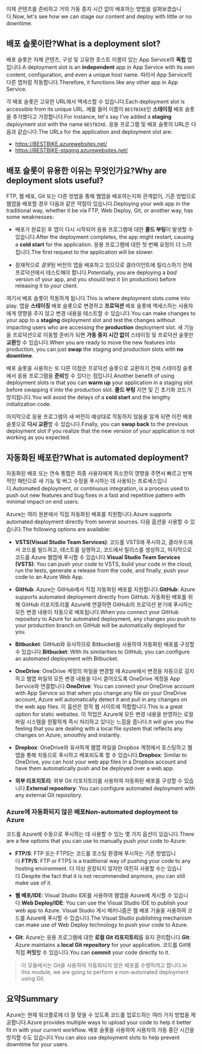 <span data-ttu-id="b725e-101">이제 콘텐츠를 준비하고 거의 가동 중지 시간 없이 배포하는 방법을 살펴보겠습니다.</span><span class="sxs-lookup"><span data-stu-id="b725e-101">Now, let's see how we can stage our content and deploy with little or no downtime.</span></span>

## <a name="what-is-a-deployment-slot"></a><span data-ttu-id="b725e-102">배포 슬롯이란?</span><span class="sxs-lookup"><span data-stu-id="b725e-102">What is a deployment slot?</span></span>

<span data-ttu-id="b725e-103">배포 슬롯은 자체 콘텐츠, 구성 및 고유한 호스트 이름이 있는 App Service의 **독립** 앱입니다.</span><span class="sxs-lookup"><span data-stu-id="b725e-103">A deployment slot is an **independent** app in App Service with its own content, configuration, and even a unique host name.</span></span> <span data-ttu-id="b725e-104">따라서 App Service의 다른 앱처럼 작동합니다.</span><span class="sxs-lookup"><span data-stu-id="b725e-104">Therefore, it functions like any other app in App Service.</span></span>

<span data-ttu-id="b725e-105">각 배포 슬롯은 고유한 URL에서 액세스할 수 있습니다.</span><span class="sxs-lookup"><span data-stu-id="b725e-105">Each deployment slot is accessible from its unique URL.</span></span> <span data-ttu-id="b725e-106">예를 들어 이름이 `BESTBIKE`인 **스테이징** 배포 슬롯을 추가했다고 가정합니다.</span><span class="sxs-lookup"><span data-stu-id="b725e-106">For instance, let's say I've added a **staging** deployment slot with the name `BESTBIKE`.</span></span> <span data-ttu-id="b725e-107">응용 프로그램 및 배포 슬롯의 URL은 다음과 같습니다.</span><span class="sxs-lookup"><span data-stu-id="b725e-107">The URLs for the application and deployment slot are:</span></span>

- https://BESTBIKE.azurewebsites.net/
- https://BESTBIKE-staging.azurewebsites.net/

## <a name="why-are-deployment-slots-useful"></a><span data-ttu-id="b725e-108">배포 슬롯이 유용한 이유는 무엇인가요?</span><span class="sxs-lookup"><span data-stu-id="b725e-108">Why are deployment slots useful?</span></span>

<span data-ttu-id="b725e-109">FTP, 웹 배포, Git 또는 다른 방법을 통해 웹앱을 배포하는지와 관계없이, 기존 방법으로 웹앱을 배포할 경우 다음과 같은 약점이 있습니다.</span><span class="sxs-lookup"><span data-stu-id="b725e-109">Deploying your web app in the traditional way, whether it be via FTP, Web Deploy, Git, or another way, has some weaknesses:</span></span>

- <span data-ttu-id="b725e-110">배포가 완료된 후 앱이 다시 시작되어 응용 프로그램에 대한 **콜드 부팅**이 발생할 수 있습니다.</span><span class="sxs-lookup"><span data-stu-id="b725e-110">After the deployment completes, the app might restart, causing a **cold start** for the application.</span></span> <span data-ttu-id="b725e-111">응용 프로그램에 대한 첫 번째 요청이 더 느려집니다.</span><span class="sxs-lookup"><span data-stu-id="b725e-111">The first request to the application will be slower.</span></span>

- <span data-ttu-id="b725e-112">잠재적으로 *잘못*된 버전의 앱을 배포하고 있으므로 클라이언트에 릴리스하기 전에 프로덕션에서 테스트해야 합니다.</span><span class="sxs-lookup"><span data-stu-id="b725e-112">Potentially, you are deploying a *bad* version of your app, and you should test it (in production) before releasing it to your client.</span></span>

<span data-ttu-id="b725e-113">여기서 배포 슬롯이 작동하게 됩니다.</span><span class="sxs-lookup"><span data-stu-id="b725e-113">This is where deployment slots come into play.</span></span> <span data-ttu-id="b725e-114">앱을 **스테이징** 배포 슬롯으로 변경하고 **프로덕션** 배포 슬롯에 액세스하는 사용자에게 영향을 주지 않고 변경 내용을 테스트할 수 있습니다.</span><span class="sxs-lookup"><span data-stu-id="b725e-114">You can make changes to your app to a **staging** deployment slot and test the changes without impacting users who are accessing the **production** deployment slot.</span></span> <span data-ttu-id="b725e-115">새 기능을 프로덕션으로 이동할 준비가 되면 **가동 중지 시간 없이** 스테이징 및 프로덕션 슬롯만 **교환**할 수 있습니다.</span><span class="sxs-lookup"><span data-stu-id="b725e-115">When you are ready to move the new features into production, you can just **swap** the staging and production slots with **no downtime**.</span></span>

<span data-ttu-id="b725e-116">배포 슬롯을 사용하는 또 다른 이점은 프로덕션 슬롯으로 교환하기 전에 스테이징 슬롯에서 응용 프로그램을 **준비**할 수 있다는 점입니다.</span><span class="sxs-lookup"><span data-stu-id="b725e-116">Another benefit of using deployment slots is that you can **warm up** your application in a staging slot before swapping it into the production slot.</span></span> <span data-ttu-id="b725e-117">**콜드 부팅** 지연 및 긴 초기화 코드가 방지됩니다.</span><span class="sxs-lookup"><span data-stu-id="b725e-117">You will avoid the delays of a **cold start** and the lengthy initialization code.</span></span>

<span data-ttu-id="b725e-118">마지막으로 응용 프로그램의 새 버전이 예상대로 작동하지 않음을 알게 되면 이전 배포 슬롯으로 **다시 교환**할 수 있습니다.</span><span class="sxs-lookup"><span data-stu-id="b725e-118">Finally, you can **swap back** to the previous deployment slot if you realize that the new version of your application is not working as you expected.</span></span>

## <a name="what-is-automated-deployment"></a><span data-ttu-id="b725e-119">자동화된 배포란?</span><span class="sxs-lookup"><span data-stu-id="b725e-119">What is automated deployment?</span></span>

<span data-ttu-id="b725e-120">자동화된 배포 또는 연속 통합은 최종 사용자에게 최소한의 영향을 주면서 빠르고 반복적인 패턴으로 새 기능 및 버그 수정을 푸시하는 데 사용되는 프로세스입니다.</span><span class="sxs-lookup"><span data-stu-id="b725e-120">Automated deployment, or continuous integration, is a process used to push out new features and bug fixes in a fast and repetitive pattern with minimal impact on end users.</span></span>

<span data-ttu-id="b725e-121">Azure는 여러 원본에서 직접 자동화된 배포를 지원합니다.</span><span class="sxs-lookup"><span data-stu-id="b725e-121">Azure supports automated deployment directly from several sources.</span></span> <span data-ttu-id="b725e-122">다음 옵션을 사용할 수 있습니다.</span><span class="sxs-lookup"><span data-stu-id="b725e-122">The following options are available:</span></span>

- <span data-ttu-id="b725e-123">**VSTS(Visual Studio Team Services)**: 코드를 VSTS에 푸시하고, 클라우드에서 코드를 빌드하고, 테스트를 실행하고, 코드에서 릴리스를 생성하고, 마지막으로 코드를 Azure 웹앱에 푸시할 수 있습니다.</span><span class="sxs-lookup"><span data-stu-id="b725e-123">**Visual Studio Team Services (VSTS)**: You can push your code to VSTS, build your code in the cloud, run the tests, generate a release from the code, and finally, push your code to an Azure Web App.</span></span>

- <span data-ttu-id="b725e-124">**GitHub**: Azure는 GitHub에서 직접 자동화된 배포를 지원합니다.</span><span class="sxs-lookup"><span data-stu-id="b725e-124">**GitHub**: Azure supports automated deployment directly from GitHub.</span></span> <span data-ttu-id="b725e-125">자동화된 배포를 위해 GitHub 리포지토리를 Azure에 연결하면 GitHub의 프로덕션 분기에 푸시하는 모든 변경 내용이 자동으로 배포됩니다.</span><span class="sxs-lookup"><span data-stu-id="b725e-125">When you connect your GitHub repository to Azure for automated deployment, any changes you push to your production branch on GitHub will be automatically deployed for you.</span></span>

- <span data-ttu-id="b725e-126">**Bitbucket**: GitHub와 유사하므로 Bitbucket을 사용하여 자동화된 배포를 구성할 수 있습니다.</span><span class="sxs-lookup"><span data-stu-id="b725e-126">**Bitbucket**: With its similarities to GitHub, you can configure an automated deployment with Bitbucket.</span></span>

- <span data-ttu-id="b725e-127">**OneDrive**: OneDrive 계정의 파일을 변경할 때 Azure에서 변경을 자동으로 감지하고 웹앱 파일의 모든 변경 내용을 다시 끌어오도록 OneDrive 계정을 App Service와 연결합니다.</span><span class="sxs-lookup"><span data-stu-id="b725e-127">**OneDrive**: You can connect your OneDrive account with App Service so that when you change any file on your OneDrive account, Azure will automatically detect it and pull in any changes on the web app files.</span></span> <span data-ttu-id="b725e-128">이 옵션은 정적 웹 사이트에 적합합니다.</span><span class="sxs-lookup"><span data-stu-id="b725e-128">This is a great option for static websites.</span></span> <span data-ttu-id="b725e-129">이 작업은 Azure에 모든 변경 내용을 반영하는 로컬 파일 시스템을 원활하게 즉시 처리하고 있다는 느낌을 줍니다.</span><span class="sxs-lookup"><span data-stu-id="b725e-129">It will give you the feeling that you are dealing with a local file system that reflects any changes on Azure, smoothly and instantly.</span></span>

- <span data-ttu-id="b725e-130">**Dropbox**: OneDrive와 유사하게 웹앱 파일을 Dropbox 계정에서 호스팅하고 웹앱을 통해 자동으로 푸시하고 배포되도록 할 수 있습니다.</span><span class="sxs-lookup"><span data-stu-id="b725e-130">**Dropbox**: Similar to OneDrive, you can host your web app files in a Dropbox account and have them automatically push and be deployed over a web app.</span></span>

- <span data-ttu-id="b725e-131">**외부 리포지토리**: 외부 Git 리포지토리를 사용하여 자동화된 배포를 구성할 수 있습니다.</span><span class="sxs-lookup"><span data-stu-id="b725e-131">**External repository**: You can configure automated deployment with any external Git repository.</span></span>

### <a name="non-automated-deployment-to-azure"></a><span data-ttu-id="b725e-132">Azure에 자동화되지 않은 배포</span><span class="sxs-lookup"><span data-stu-id="b725e-132">Non-automated deployment to Azure</span></span>

<span data-ttu-id="b725e-133">코드를 Azure에 수동으로 푸시하는 데 사용할 수 있는 몇 가지 옵션이 있습니다.</span><span class="sxs-lookup"><span data-stu-id="b725e-133">There are a few options that you can use to manually push your code to Azure:</span></span>

- <span data-ttu-id="b725e-134">**FTP/S**: FTP 또는 FTPS는 코드를 호스팅 환경에 푸시하는 기존 방법입니다.</span><span class="sxs-lookup"><span data-stu-id="b725e-134">**FTP/S**: FTP or FTPS is a traditional way of pushing your code to any hosting environment.</span></span> <span data-ttu-id="b725e-135">더 이상 권장되지 않지만 여전히 사용할 수는 있습니다.</span><span class="sxs-lookup"><span data-stu-id="b725e-135">Despite the fact that it is not recommended anymore, you can still make use of it.</span></span>

- <span data-ttu-id="b725e-136">**웹 배포/IDE**: Visual Studio IDE를 사용하여 웹앱을 Azure에 게시할 수 있습니다.</span><span class="sxs-lookup"><span data-stu-id="b725e-136">**Web Deploy/IDE**: You can use the Visual Studio IDE to publish your web app to Azure.</span></span> <span data-ttu-id="b725e-137">Visual Studio 게시 메커니즘은 웹 배포 기술을 사용하여 코드를 Azure에 푸시할 수 있습니다.</span><span class="sxs-lookup"><span data-stu-id="b725e-137">The Visual Studio publishing mechanism can make use of Web Deploy technology to push your code to Azure.</span></span>

- <span data-ttu-id="b725e-138">**Git**: Azure는 응용 프로그램에 대한 **로컬 Git 리포지토리**를 유지 관리합니다.</span><span class="sxs-lookup"><span data-stu-id="b725e-138">**Git**: Azure maintains a **local Git repository** for your application.</span></span> <span data-ttu-id="b725e-139">코드를 Git에 직접 **커밋**할 수 있습니다.</span><span class="sxs-lookup"><span data-stu-id="b725e-139">You can **commit** your code directly to it.</span></span>

> <span data-ttu-id="b725e-140">이 모듈에서는 Git을 사용하여 자동화되지 않은 배포를 수행하려고 합니다.</span><span class="sxs-lookup"><span data-stu-id="b725e-140">In this module, we are going to perform a non-automated deployment using Git.</span></span>

## <a name="summary"></a><span data-ttu-id="b725e-141">요약</span><span class="sxs-lookup"><span data-stu-id="b725e-141">Summary</span></span>

<span data-ttu-id="b725e-142">Azure는 현재 워크플로에 더 잘 맞을 수 있도록 코드를 업로드하는 여러 가지 방법을 제공합니다.</span><span class="sxs-lookup"><span data-stu-id="b725e-142">Azure provides multiple ways to upload your code to help it better fit in with your current workflow.</span></span> <span data-ttu-id="b725e-143">배포 슬롯을 사용하여 사용자의 가동 중단 시간을 방지할 수도 있습니다.</span><span class="sxs-lookup"><span data-stu-id="b725e-143">You can also use deployment slots to help prevent downtime for your users.</span></span>
